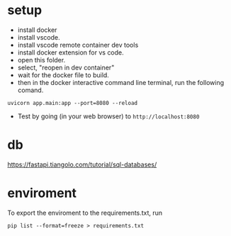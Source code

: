 # setup
* install docker
* install vscode. 
* install vscode remote container dev tools
* install docker extension for vs code. 
* open this folder. 
* select, "reopen in dev container"
* wait for the docker file to build. 
* then in the docker interactive command line terminal, run the following comand. 
```
uvicorn app.main:app --port=8080 --reload
```
* Test by going (in your web browser) to `http://localhost:8080`

# db
<!-- ` docker run --name some-postgres -e POSTGRES_PASSWORD=mysecretpassword -d postgres` -->
https://fastapi.tiangolo.com/tutorial/sql-databases/


# enviroment
To export the enviroment to the requirements.txt, run
```
pip list --format=freeze > requirements.txt
```